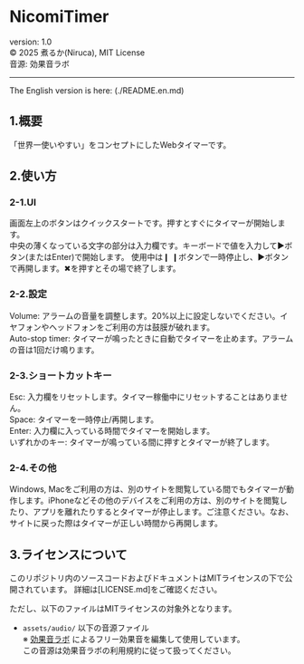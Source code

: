 # NicomiTimer
version: 1.0  
©︎ 2025 煮るか(Niruca), MIT License  
音源: 効果音ラボ  
  
  
-------------------------------
The English version is here: (./README.en.md)
## 1.概要
「世界一使いやすい」をコンセプトにしたWebタイマーです。  
  

## 2.使い方
### 2-1.UI
画面左上のボタンはクイックスタートです。押すとすぐにタイマーが開始します。  
中央の薄くなっている文字の部分は入力欄です。キーボードで値を入力して▶︎ボタン(またはEnter)で開始します。
使用中は❙ ❙ボタンで一時停止し、▶︎ボタンで再開します。✖︎を押すとその場で終了します。

### 2-2.設定
Volume: アラームの音量を調整します。20%以上に設定しないでください。イヤフォンやヘッドフォンをご利用の方は鼓膜が破れます。  
Auto-stop timer: タイマーが鳴ったときに自動でタイマーを止めます。アラームの音は1回だけ鳴ります。

### 2-3.ショートカットキー
Esc: 入力欄をリセットします。タイマー稼働中にリセットすることはありません。  
Space: タイマーを一時停止/再開します。  
Enter: 入力欄に入っている時間でタイマーを開始します。  
いずれかのキー: タイマーが鳴っている間に押すとタイマーが終了します。  
  
### 2-4.その他
Windows, Macをご利用の方は、別のサイトを閲覧している間でもタイマーが動作します。iPhoneなどその他のデバイスをご利用の方は、別のサイトを閲覧したり、アプリを離れたりするとタイマーが停止します。ご注意ください。なお、サイトに戻った際はタイマーが正しい時間から再開します。  
  
  
## 3.ライセンスについて
このリポジトリ内のソースコードおよびドキュメントはMITライセンスの下で公開されています。
詳細は[LICENSE.md]をご確認ください。  

ただし、以下のファイルはMITライセンスの対象外となります。
- `assets/audio/` 以下の音源ファイル  
  ※ [効果音ラボ](https://soundeffect-lab.info/) によるフリー効果音を編集して使用しています。  
  この音源は効果音ラボの利用規約に従って扱ってください。
